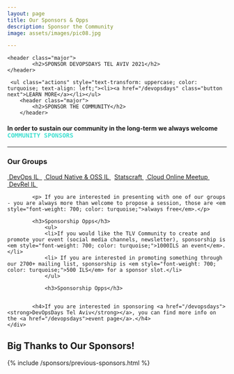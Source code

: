 ```yaml
---
layout: page
title: Our Sponsors & Opps
description: Sponsor the Community
image: assets/images/pic08.jpg

---
```

<div id="main" class="alt">

<!-- One -->
<section id="one">
	<div class="inner">

	<header class="major">
			<h2>SPONSOR DEVOPSDAYS TEL AVIV 2021</h2>
	</header>

	 <ul class="actions" style="text-transform: uppercase; color: turquoise; text-align: left;"><li><a href="/devopsdays" class="button next">LEARN MORE</a></li></ul> 
		<header class="major">
			<h2>SPONSOR THE COMMUNITY</h2>
		</header>
<!-- Content -->
<h4 id="content">In order to sustain our community in the long-term we always welcome <strong style="font-family: monospace; color: turquoise;">COMMUNITY SPONSORS</strong> </h4>
<hr class="major" />
			<h3 id="packages"> Our Groups</h3>
            <p><a href="https://www.meetup.com/devops-in-israel/" target="_blank">&nbsp;DevOps IL &nbsp;</a> <i class="icon fa-cog" style="color: #faa344"></i> <a href="https://www.meetup.com/cloud-native-oss" target="_blank">&nbsp;Cloud Native & OSS IL&nbsp;</a> <i class="icon fa-cog" style="color: #d95374;"></i> &nbsp;<a href="https://www.meetup.com/statscraft/" target="_blank">Statscraft&nbsp;</a> <i class="icon fa-cog" style="color: #c0d44f;"></i> <a href="https://www.meetup.com/Cloud-Online-Meetup" target="_blank">&nbsp;Cloud Online Meetup&nbsp;</a> <i class="icon fa-cog" style="color: #a472d4;"></i><a href="https://www.meetup.com/DevRel/" target="_blank">&nbsp;DevRel IL&nbsp;</a> </p>          

            <p> If you are interested in presenting with one of our groups - you are always more than welcome to propose a session, those are <em style="font-weight: 700; color: turquoise;">always free</em>.</p>
            
            <h3>Sponsorship Opps</h3>
                <ul>
                <li>If you would like the TLV Community to create and promote your event (social media channels, newsletter), sponsorship is <em style="font-weight: 700; color: turquoise;">1000ILS an event</em>.</li>
                <li> If you are interested in promoting something through our 2700+ mailing list, sponsorship is <em style="font-weight: 700; color: turquoise;">500 ILS</em> for a sponsor slot.</li>
                </ul>
            
		        <h3>Sponsorship Opps</h3>

                          
            <h4>If you are interested in sponsoring <a href="/devopsdays"><strong>DevOpsDays Tel Aviv</strong></a>, you can find more info on the <a href="/devopsdays">event page</a>.</h4>
	</div>

</section>


<!-- One -->
<section id="one">
	<div class="inner">
			<h2> Big Thanks to Our Sponsors!</h2>
<!-- Content -->
        {% include /sponsors/previous-sponsors.html %}
	</div>
</section>


</div>


